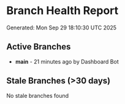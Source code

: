 # Branch Health Report
Generated: Mon Sep 29 18:10:30 UTC 2025

## Active Branches
- **main** - 21 minutes ago by Dashboard Bot

## Stale Branches (>30 days)
No stale branches found
